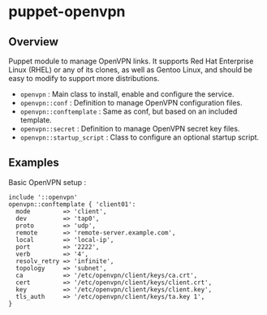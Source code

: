 # puppet-openvpn

## Overview

Puppet module to manage OpenVPN links. It supports Red Hat Enterprise Linux
(RHEL) or any of its clones, as well as Gentoo Linux, and should be easy to
modify to support more distributions.

* `openvpn` : Main class to install, enable and configure the service.
* `openvpn::conf` : Definition to manage OpenVPN configuration files.
* `openvpn::conftemplate` : Same as conf, but based on an included template.
* `openvpn::secret` : Definition to manage OpenVPN secret key files.
* `openvpn::startup_script` : Class to configure an optional startup script.

## Examples

Basic OpenVPN setup :

```puppet
include '::openvpn'
openvpn::conftemplate { 'client01':
  mode         => 'client',
  dev          => 'tap0',
  proto        => 'udp',
  remote       => 'remote-server.example.com',
  local        => 'local-ip',
  port         => '2222',
  verb         => '4',
  resolv_retry => 'infinite',
  topology     => 'subnet',
  ca           => '/etc/openvpn/client/keys/ca.crt',
  cert         => '/etc/openvpn/client/keys/client.crt',
  key          => '/etc/openvpn/client/keys/client.key',
  tls_auth     => '/etc/openvpn/client/keys/ta.key 1',
}
```

